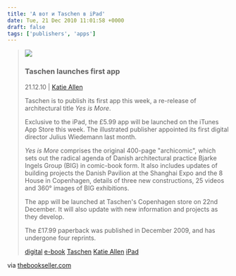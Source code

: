 ```yaml
---
title: 'А вот и Taschen в iPad'
date: Tue, 21 Dec 2010 11:01:58 +0000
draft: false
tags: ['publishers', 'apps']
---
```


> ![](http://www.thebookseller.com/images/uploaded/7311.jpg)
> 
> ### Taschen launches first app
> 
> 21.12.10 | [Katie Allen](http://www.thebookseller.com/news/139925-taschen-launches-first-app.html#)
> 
> Taschen is to publish its first app this week, a re-release of architectural title _Yes is More_.
> 
> Exclusive to the iPad, the £5.99 app will be launched on the iTunes App Store this week. The illustrated publisher appointed its first digital director Julius Wiedemann last month.
> 
> _Yes is More_ comprises the original 400-page "archicomic", which sets out the radical agenda of Danish architectural practice Bjarke Ingels Group (BIG) in comic-book form. It also includes updates of building projects the Danish Pavilion at the Shanghai Expo and the 8 House in Copenhagen, details of three new constructions, 25 videos and 360° images of BIG exhibitions.
> 
> The app will be launched at Taschen's Copenhagen store on 22nd December. It will also update with new information and projects as they develop.
> 
> The £17.99 paperback was published in December 2009, and has undergone four reprints.
> 
> [digital](http://www.thebookseller.com/news/139925-taschen-launches-first-app.html#)
> [e-book](http://www.thebookseller.com/news/139925-taschen-launches-first-app.html#)
> [Taschen](http://www.thebookseller.com/news/139925-taschen-launches-first-app.html#)
> [Katie Allen](http://www.thebookseller.com/news/139925-taschen-launches-first-app.html#)
> [iPad](http://www.thebookseller.com/news/139925-taschen-launches-first-app.html#)

via [thebookseller.com](http://www.thebookseller.com/news/139925-taschen-launches-first-app.html)